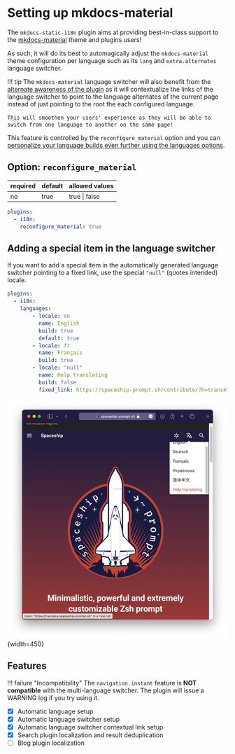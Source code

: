 # Setting up mkdocs-material

The `mkdocs-static-i18n` plugin aims at providing best-in-class support to the [mkdocs-material](https://squidfunk.github.io/mkdocs-material/) theme and plugins users!

As such, it will do its best to automagically adjust the `mkdocs-material` theme configuration per language such as its `lang` and `extra.alternates` language switcher.

!!! tip
    The `mkdocs-material` language switcher will also benefit from the [alternate awareness of the plugin](using-alternates.md) as it will contextualize the links of the language switcher to point to the language alternates of the current page instead of just pointing to the root the each configured language.

    This will smoothen your users' experience as they will be able to switch from one language to another on the same page!

This feature is controlled by the `reconfigure_material` option and you can [personalize your language builds even further using the languages options](setting-up-languages.md).

## Option: `reconfigure_material`

|required|default|allowed values|
|---|---|---|
|no|true| true \| false|

``` yaml
plugins:
  - i18n:
    reconfigure_material: true
```

## Adding a special item in the language switcher

If you want to add a special item in the automatically generated language switcher pointing to a fixed link, use the special `"null"` (quotes intended) locale.

``` yaml
plugins:
  - i18n:
    languages:
        - locale: en
          name: English
          build: true
          default: true
        - locale: fr
          name: Français
          build: true
        - locale: "null"
          name: Help translating
          build: false
          fixed_link: https://spaceship-prompt.sh/contribute/?h=trans#Translating
```

![spaceship prompt help translating](../assets/spaceship_help_translating_item.png){width=450}

## Features

!!! failure "Incompatibility"
    The `navigation.instant` feature is **NOT compatible** with the multi-language switcher. The plugin will issue a WARNING log if you try using it.

- [x] Automatic language setup
- [x] Automatic language switcher setup
- [x] Automatic language switcher contextual link setup
- [x] Search plugin localization and result deduplication
- [ ] Blog plugin localization
